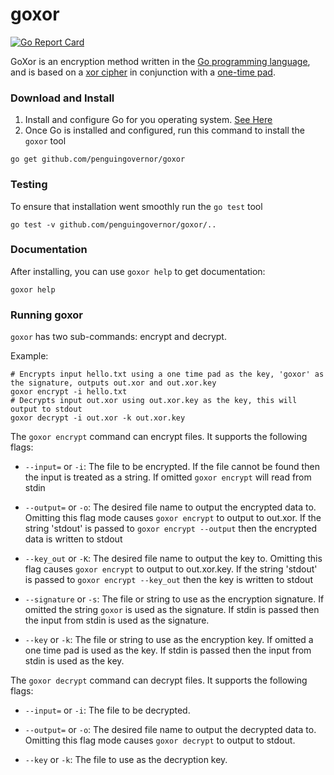 # goxor

[![Go Report Card](https://goreportcard.com/badge/github.com/PenguinGovernor/goxor)](https://goreportcard.com/report/github.com/PenguinGovernor/goxor)

GoXor is an encryption method written in the [Go programming language](https://golang.org/), and is based on a [xor cipher](https://en.wikipedia.org/wiki/XOR_cipher) in conjunction with a [one-time pad](https://en.wikipedia.org/wiki/One-time_pad).

### Download and Install

1. Install and configure Go for you operating system. [See Here](https://golang.org/doc/install)
2. Once Go is installed and configured, run this command to install the `goxor` tool

```shell
go get github.com/penguingovernor/goxor
```

### Testing

To ensure that installation went smoothly run the `go test` tool

```shell
go test -v github.com/penguingovernor/goxor/..
```

### Documentation

After installing, you can use `goxor help` to get documentation:

```shell
goxor help
```

### Running goxor

`goxor` has two sub-commands: encrypt and decrypt.

Example:

```shell
# Encrypts input hello.txt using a one time pad as the key, 'goxor' as the signature, outputs out.xor and out.xor.key
goxor encrypt -i hello.txt
# Decrypts input out.xor using out.xor.key as the key, this will output to stdout
goxor decrypt -i out.xor -k out.xor.key
```

The `goxor encrypt` command can encrypt files. It supports the following flags:

- `--input=` or `-i`: The file to be encrypted. If the file cannot be found then the input is treated as a string. If omitted `goxor encrypt` will read from stdin

- `--output=` or `-o`: The desired file name to output the encrypted data to. Omitting this flag mode causes `goxor encrypt` to output to out.xor. If the string 'stdout' is passed to `goxor encrypt --output` then the encrypted data is written to stdout

- `--key_out` or `-K`: The desired file name to output the key to. Omitting this flag causes `goxor encrypt` to output to out.xor.key. If the string 'stdout' is passed to `goxor encrypt --key_out` then the key is written to stdout

- `--signature` or `-s`: The file or string to use as the encryption signature. If omitted the string `goxor` is used as the signature. If stdin is passed then the input from stdin is used as the signature.

- `--key` or `-k`: The file or string to use as the encryption key. If omitted a one time pad is used as the key. If stdin is passed then the input from stdin is used as the key.

The `goxor decrypt` command can decrypt files. It supports the following flags:

- `--input=` or `-i`: The file to be decrypted.

- `--output=` or `-o`: The desired file name to output the decrypted data to. Omitting this flag mode causes `goxor decrypt` to output to stdout.

- `--key` or `-k`: The file to use as the decryption key.
